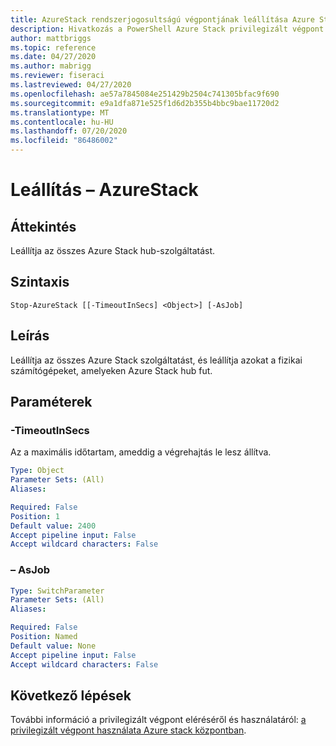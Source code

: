 ```yaml
---
title: AzureStack rendszerjogosultságú végpontjának leállítása Azure Stack hubhoz
description: Hivatkozás a PowerShell Azure Stack privilegizált végpont – stop-AzureStack
author: mattbriggs
ms.topic: reference
ms.date: 04/27/2020
ms.author: mabrigg
ms.reviewer: fiseraci
ms.lastreviewed: 04/27/2020
ms.openlocfilehash: ae57a7845084e251429b2504c741305bfac9f690
ms.sourcegitcommit: e9a1dfa871e525f1d6d2b355b4bbc9bae11720d2
ms.translationtype: MT
ms.contentlocale: hu-HU
ms.lasthandoff: 07/20/2020
ms.locfileid: "86486002"
---
```

# <a name="stop-azurestack"></a>Leállítás – AzureStack

## <a name="synopsis"></a>Áttekintés
Leállítja az összes Azure Stack hub-szolgáltatást.

## <a name="syntax"></a>Szintaxis

```
Stop-AzureStack [[-TimeoutInSecs] <Object>] [-AsJob]
```

## <a name="description"></a>Leírás
Leállítja az összes Azure Stack szolgáltatást, és leállítja azokat a fizikai számítógépeket, amelyeken Azure Stack hub fut.

## <a name="parameters"></a>Paraméterek

### <a name="-timeoutinsecs"></a>-TimeoutInSecs
Az a maximális időtartam, ameddig a végrehajtás le lesz állítva.

```yaml
Type: Object
Parameter Sets: (All)
Aliases:

Required: False
Position: 1
Default value: 2400
Accept pipeline input: False
Accept wildcard characters: False
```

### <a name="-asjob"></a>– AsJob


```yaml
Type: SwitchParameter
Parameter Sets: (All)
Aliases:

Required: False
Position: Named
Default value: None
Accept pipeline input: False
Accept wildcard characters: False
```

## <a name="next-steps"></a>Következő lépések

További információ a privilegizált végpont eléréséről és használatáról: [a privilegizált végpont használata Azure stack központban](../../operator/azure-stack-privileged-endpoint.md).
